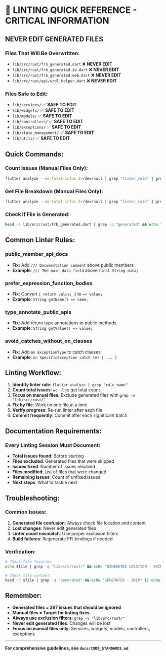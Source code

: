 # 🚨 LINTING QUICK REFERENCE - CRITICAL INFORMATION

## **NEVER EDIT GENERATED FILES**

### **Files That Will Be Overwritten:**
- `lib/src/rust/frb_generated.dart` ❌ **NEVER EDIT**
- `lib/src/rust/frb_generated.io.dart` ❌ **NEVER EDIT**  
- `lib/src/rust/frb_generated.web.dart` ❌ **NEVER EDIT**
- `lib/src/rust/api/wrdl_helper.dart` ❌ **NEVER EDIT**

### **Files Safe to Edit:**
- `lib/services/` ✅ **SAFE TO EDIT**
- `lib/widgets/` ✅ **SAFE TO EDIT**
- `lib/models/` ✅ **SAFE TO EDIT**
- `lib/controllers/` ✅ **SAFE TO EDIT**
- `lib/exceptions/` ✅ **SAFE TO EDIT**
- `lib/state_management/` ✅ **SAFE TO EDIT**
- `lib/utils/` ✅ **SAFE TO EDIT**

## **Quick Commands:**

### **Count Issues (Manual Files Only):**
```bash
flutter analyze --no-fatal-infos 2>/dev/null | grep "linter_rule" | grep -v "lib/src/rust/" | wc -l
```

### **Get File Breakdown (Manual Files Only):**
```bash
flutter analyze --no-fatal-infos 2>/dev/null | grep "linter_rule" | grep -v "lib/src/rust/" | cut -d: -f1 | sort | uniq -c | sort -nr
```

### **Check if File is Generated:**
```bash
head -5 lib/src/rust/frb_generated.dart | grep -q "generated" && echo "GENERATED - SKIP" || echo "MANUAL - FIX"
```

## **Common Linter Rules:**

### **public_member_api_docs**
- **Fix**: Add `/// Documentation comment` above public members
- **Example**: `/// The main data field` above `final String data;`

### **prefer_expression_function_bodies**
- **Fix**: Convert `{ return value; }` to `=> value;`
- **Example**: `String getName() => name;`

### **type_annotate_public_apis**
- **Fix**: Add return type annotations to public methods
- **Example**: `String getValue() => value;`

### **avoid_catches_without_on_clauses**
- **Fix**: Add `on ExceptionType` to catch clauses
- **Example**: `on SpecificException catch (e) { ... }`

## **Linting Workflow:**

1. **Identify linter rule**: `flutter analyze | grep "rule_name"`
2. **Count total issues**: `wc -l` to get total count
3. **Focus on manual files**: Exclude generated files with `grep -v "lib/src/rust/"`
4. **Fix by file**: Work on one file at a time
5. **Verify progress**: Re-run linter after each file
6. **Commit frequently**: Commit after each significant batch

## **Documentation Requirements:**

### **Every Linting Session Must Document:**
- **Total issues found**: Before starting
- **Files excluded**: Generated files that were skipped
- **Issues fixed**: Number of issues resolved
- **Files modified**: List of files that were changed
- **Remaining issues**: Count of unfixed issues
- **Next steps**: What to tackle next

## **Troubleshooting:**

### **Common Issues:**
1. **Generated file confusion**: Always check file location and content
2. **Lost changes**: Never edit generated files
3. **Linter count mismatch**: Use proper exclusion filters
4. **Build failures**: Regenerate FFI bindings if needed

### **Verification:**
```bash
# Check file location
echo $file | grep -q "lib/src/rust/" && echo "GENERATED LOCATION - SKIP" || echo "MANUAL LOCATION - FIX"

# Check file content
head -5 $file | grep -q "generated" && echo "GENERATED - SKIP" || echo "MANUAL - FIX"
```

## **Remember:**
- **Generated files = 267 issues that should be ignored**
- **Manual files = Target for linting fixes**
- **Always use exclusion filters**: `grep -v "lib/src/rust/"`
- **Never edit generated files**: Changes will be lost
- **Focus on manual files only**: Services, widgets, models, controllers, exceptions

---

**For comprehensive guidelines, see `docs/CODE_STANDARDS.md`**
